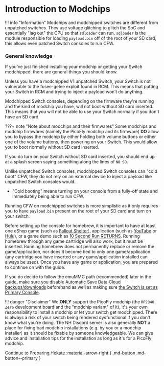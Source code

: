 # Introduction to Modchips

!!! info "Information" 
    Modchips and modchipped switches are different from unpatched switches. They use voltage glitching to glitch the SoC and essentially "lag out" the CPU so that `sdloader` can run. 
    `sdloader` is the module responsible for loading `payload.bin` off of the root of your SD card, this allows even patched Switch consoles to run CFW.

### **General knowledge**

If you've just finished installing your modchip or getting your Switch modchipped, there are general things you should know.

Unless you have a modchipped V1 unpatched Switch, your Switch is not vulnerable to the fusee-gelee exploit found in RCM. 
This means that putting your Switch in RCM and trying to inject a payload won't do anything.

Modchipped Switch consoles, depending on the firmware they're running and the kind of modchip you have, will not boot without SD card inserted.
This means that you will not be able to use your Switch normally if you don't have an SD card. 

???+ note "Note about modchips and their firmwares"
    Some modchips and modchip firmwares (namely the PicoFly modchip and its firmware) **DO** allow you to bypass the modchip by either holding both volume buttons or either one of the volume buttons, then powering on your Switch. This would allow you to boot normally without SD card     inserted.

If you do turn on your Switch without SD card inserted, you should end up at a splash screen saying something along the lines of `NO SD`.

Unlike unpatched Switch consoles, modchipped Switch consoles can "cold boot" CFW, they do not rely on an external device to inject a payload like unpatched Switch consoles would. 

- "Cold booting" means turning on your console from a fully-off state and immediately being able to run CFW.

Running CFW on modchipped switches is more simplistic as it only requires you to have `payload.bin` present on the root of your SD card and turn on your switch. 

Before setting up the console for homebrew, it is important to have at least one eShop game (such as [Fallout Shelter](https://www.nintendo.com/games/detail/fallout-shelter-switch/)), application (such as [YouTube](https://www.nintendo.com/games/detail/youtube-switch/) or [Hulu](https://www.nintendo.com/games/detail/hulu-switch/)), or a game demo such as [10 Second Run RETURNS](https://www.nintendo.com/games/detail/10-second-run-returns-switch). Running homebrew through any game cartridge will also work, but it must be inserted. Running homebrew does not permanently replace or remove the game/application, nor does it become tied to only one game/application (any cartridge you have inserted or any game/application installed can always be used). Once you have any game or application, you are prepared to continue on with the guide.

If you do decide to follow the emuMMC path (recommended) later in the guide, make sure you disable [Automatic Save Data Cloud backups/downloads](https://www.nintendo.co.uk/Support/Nintendo-Switch/How-to-Enable-Disable-Automatic-Save-Data-Backups-and-Downloads-1434310.html) beforehand as well as making sure [the Switch is set as Primary Console](https://en-americas-support.nintendo.com/app/answers/detail/a_id/22453/~/how-to-change-the-primary-console-for-your-nintendo-account).


!!! danger "Disclaimer" 
    We **ONLY** support the PicoFly modchip (the `RP2040 Zero` development board and the "modchip variant" of it), it's your own responsibility to install a modchip or let your switch get modchipped.
    There is always a risk of your switch being rendered dysfunctional if you don't know what you're doing.
    The NH Discord server is also generally **NOT** a place for fixing bad modchip installations (e.g. by you or a modchip installer) as it should be fixable by someone knowledgeable. 
    We can give advice and installation tips for the installation as long as it's for a PicoFly modchip.

[Continue to Preparing Hekate :material-arrow-right:](preparing_hekate.md){ .md-button .md-button--primary }


